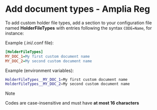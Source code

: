 ﻿# Add document types - Amplia Reg

To add custom holder file types, add a section to your configuration file named **HolderFileTypes** with entries following the syntax `CODE=Name`, for instance:

Example (.ini/.conf file):

```ini
[HolderFileTypes]
MY_DOC_1=My first custom document name
MY_DOC_2=My second custom document name
```

Example (environment variables):

```sh
HolderFileTypes__MY_DOC_1=My first custom document name
HolderFileTypes__MY_DOC_2=My second custom document name
```

> [!NOTE]
> Codes are case-insensitive and must have **at most 16 characters**
